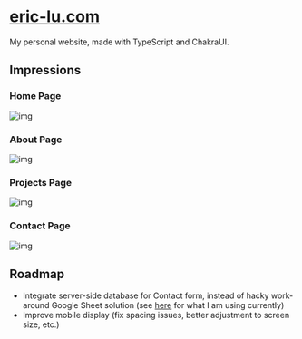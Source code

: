 # [eric-lu.com](https://eric-lu.com)

My personal website, made with TypeScript and ChakraUI.

## Impressions

### Home Page
![img](https://i.imgur.com/lR7cmPN.png)

### About Page
![img](https://i.imgur.com/CEXPeBS.png)

### Projects Page
![img](https://i.imgur.com/iRYQblq.png)

### Contact Page
![img](https://i.imgur.com/xYxZvVj.png)

## Roadmap
- Integrate server-side database for Contact form, instead of hacky work-around Google Sheet solution (see [here](https://github.com/dwyl/learn-to-send-email-via-google-script-html-no-server) for what I am using currently)
- Improve mobile display (fix spacing issues, better adjustment to screen size, etc.)

